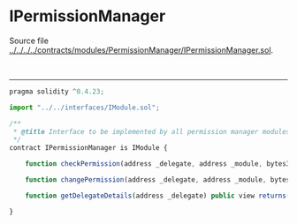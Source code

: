 # IPermissionManager

Source file [../../../../contracts/modules/PermissionManager/IPermissionManager.sol](../../../../contracts/modules/PermissionManager/IPermissionManager.sol).

<br />

<hr />

```javascript
pragma solidity ^0.4.23;

import "../../interfaces/IModule.sol";

/**
 * @title Interface to be implemented by all permission manager modules
 */
contract IPermissionManager is IModule {

    function checkPermission(address _delegate, address _module, bytes32 _perm) public view returns(bool);

    function changePermission(address _delegate, address _module, bytes32 _perm, bool _valid) public returns(bool);

    function getDelegateDetails(address _delegate) public view returns(bytes32);

}

```
